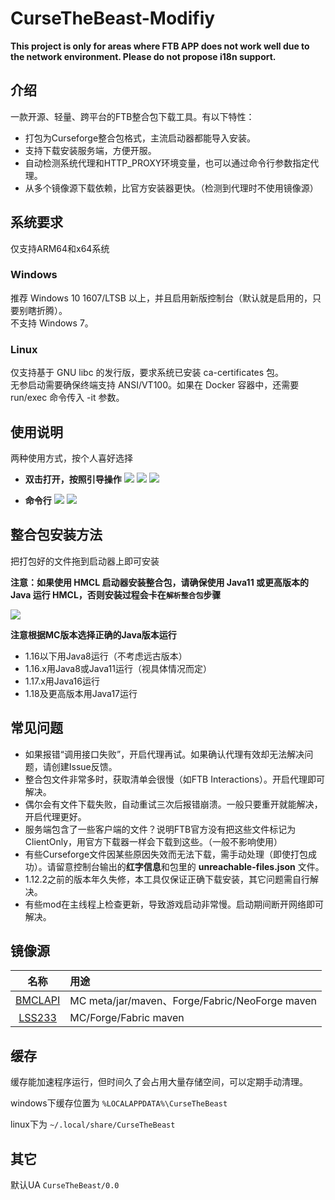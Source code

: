 CurseTheBeast-Modifiy
==============

**This project is only for areas where FTB APP does not work well due to the network environment. Please do not propose i18n support.**

## 介绍

一款开源、轻量、跨平台的FTB整合包下载工具。有以下特性：

- 打包为Curseforge整合包格式，主流启动器都能导入安装。
- 支持下载安装服务端，方便开服。
- 自动检测系统代理和HTTP_PROXY环境变量，也可以通过命令行参数指定代理。
- 从多个镜像源下载依赖，比官方安装器更快。（检测到代理时不使用镜像源）

## 系统要求

仅支持ARM64和x64系统

### Windows

推荐 Windows 10 1607/LTSB 以上，并且启用新版控制台（默认就是启用的，只要别瞎折腾）。
<br/> 
不支持 Windows 7。

### Linux

仅支持基于 GNU libc 的发行版，要求系统已安装 ca-certificates 包。
<br/> 
无参启动需要确保终端支持 ANSI/VT100。如果在 Docker 容器中，还需要 run/exec 命令传入 -it 参数。

## 使用说明

两种使用方式，按个人喜好选择

- **双击打开，按照引导操作**
  ![](doc/img/double_click1.png)
  ![](doc/img/double_click2.png)
  ![](doc/img/double_click3.png)

- **命令行**
  ![](doc/img/commandline1.png)
  ![](doc/img/commandline2.png)

## 整合包安装方法

把打包好的文件拖到启动器上即可安装

**注意：如果使用 HMCL 启动器安装整合包，请确保使用 Java11 或更高版本的 Java 运行 HMCL，否则安装过程会卡在``解析整合包``步骤**

![](doc/img/installation.jpg)

**注意根据MC版本选择正确的Java版本运行**

- 1.16以下用Java8运行（不考虑远古版本）
- 1.16.x用Java8或Java11运行（视具体情况而定）
- 1.17.x用Java16运行
- 1.18及更高版本用Java17运行

## 常见问题

- 如果报错“调用接口失败”，开启代理再试。如果确认代理有效却无法解决问题，请创建Issue反馈。
- 整合包文件非常多时，获取清单会很慢（如FTB Interactions）。开启代理即可解决。
- 偶尔会有文件下载失败，自动重试三次后报错崩溃。一般只要重开就能解决，开启代理更好。
- 服务端包含了一些客户端的文件？说明FTB官方没有把这些文件标记为ClientOnly，用官方下载器一样会下载到这些。（一般不影响使用）
- 有些Curseforge文件因某些原因失效而无法下载，需手动处理（即使打包成功）。请留意控制台输出的**红字信息**和包里的 **unreachable-files.json** 文件。
- 1.12.2之前的版本年久失修，本工具仅保证正确下载安装，其它问题需自行解决。
- 有些mod在主线程上检查更新，导致游戏启动非常慢。启动期间断开网络即可解决。

## 镜像源

| 名称                                                                  | 用途                                            |
|:-------------------------------------------------------------------:|:--------------------------------------------- |
| [BMCLAPI](https://bmclapidoc.bangbang93.com/)                       | MC meta/jar/maven、Forge/Fabric/NeoForge maven |
| [LSS233](https://www.mcbbs.net/forum.php?mod=viewthread&tid=800729) | MC/Forge/Fabric maven                         |

## 缓存

缓存能加速程序运行，但时间久了会占用大量存储空间，可以定期手动清理。

windows下缓存位置为
`%LOCALAPPDATA%\CurseTheBeast`

linux下为
`~/.local/share/CurseTheBeast`
 
## 其它

默认UA
`CurseTheBeast/0.0`
